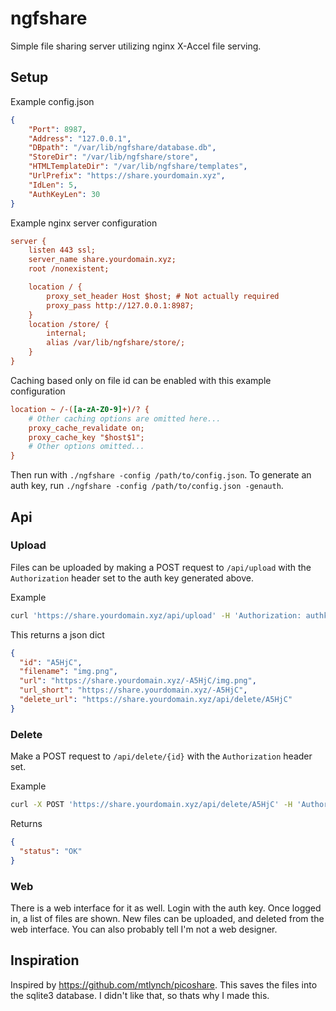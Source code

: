 # ngfshare

Simple file sharing server utilizing nginx X-Accel file serving.

## Setup

Example config.json
```json
{
    "Port": 8987,
    "Address": "127.0.0.1",
    "DBpath": "/var/lib/ngfshare/database.db",
    "StoreDir": "/var/lib/ngfshare/store",
    "HTMLTemplateDir": "/var/lib/ngfshare/templates",
    "UrlPrefix": "https://share.yourdomain.xyz",
    "IdLen": 5,
    "AuthKeyLen": 30
}
```

Example nginx server configuration
```cfg
server {
    listen 443 ssl;
    server_name share.yourdomain.xyz;
    root /nonexistent;

    location / {
        proxy_set_header Host $host; # Not actually required
        proxy_pass http://127.0.0.1:8987;
    }
    location /store/ {
        internal;
        alias /var/lib/ngfshare/store/;
    }
}
```

Caching based only on file id can be enabled with this example configuration
```cfg
location ~ /-([a-zA-Z0-9]+)/? {
    # Other caching options are omitted here...
    proxy_cache_revalidate on;
    proxy_cache_key "$host$1";
    # Other options omitted...
}
```

Then run with `./ngfshare -config /path/to/config.json`. To generate an auth key, run `./ngfshare -config /path/to/config.json -genauth`.

## Api
### Upload
Files can be uploaded by making a POST request to `/api/upload` with the `Authorization` header set to the auth key generated above.

Example
```sh
curl 'https://share.yourdomain.xyz/api/upload' -H 'Authorization: authkey' -F 'file=@img.png'
```

This returns a json dict
```json
{
  "id": "A5HjC",
  "filename": "img.png",
  "url": "https://share.yourdomain.xyz/-A5HjC/img.png",
  "url_short": "https://share.yourdomain.xyz/-A5HjC",
  "delete_url": "https://share.yourdomain.xyz/api/delete/A5HjC"
}
```

### Delete
Make a POST request to `/api/delete/{id}` with the `Authorization` header set.

Example
```sh
curl -X POST 'https://share.yourdomain.xyz/api/delete/A5HjC' -H 'Authorization: authkey'
```

Returns
```json
{
  "status": "OK"
}
```

### Web
There is a web interface for it as well. Login with the auth key. Once logged in, a list of files are shown. New files can be uploaded, and deleted from the web interface. You can also probably tell I'm not a web designer.

## Inspiration
Inspired by https://github.com/mtlynch/picoshare. This saves the files into the sqlite3 database. I didn't like that, so thats why I made this.
